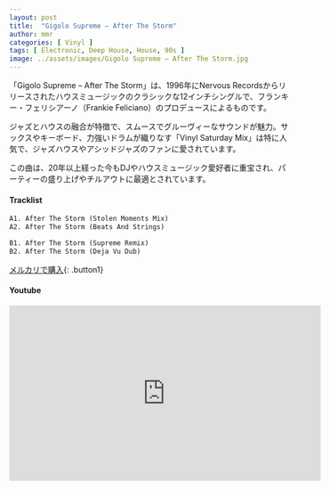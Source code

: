 ```yaml
---
layout: post
title:  "Gigolo Supreme – After The Storm"
author: mmr
categories: [ Vinyl ]
tags: [ Electronic, Deep House, House, 90s ]
image: ../assets/images/Gigolo Supreme – After The Storm.jpg
---
```


「Gigolo Supreme – After The Storm」は、1996年にNervous Recordsからリリースされたハウスミュージックのクラシックな12インチシングルで、フランキー・フェリシアーノ（Frankie Feliciano）のプロデュースによるものです。

ジャズとハウスの融合が特徴で、スムースでグルーヴィーなサウンドが魅力。サックスやキーボード、力強いドラムが織りなす「Vinyl Saturday Mix」は特に人気で、ジャズハウスやアシッドジャズのファンに愛されています。

この曲は、20年以上経った今もDJやハウスミュージック愛好者に重宝され、パーティーの盛り上げやチルアウトに最適とされています。

#### Tracklist
```md
A1. After The Storm (Stolen Moments Mix)
A2. After The Storm (Beats And Strings)

B1. After The Storm (Supreme Remix)
B2. After The Storm (Deja Vu Dub)
```

[メルカリで購入](https://jp.mercari.com/item/m86278075606?afid=6142608987){: .button1}

#### Youtube
<iframe width="560" height="315" src="https://www.youtube.com/embed/Y3jSuCl-RWo?si=nvOPCphhA460DnlT" title="YouTube video player" frameborder="0" allow="accelerometer; autoplay; clipboard-write; encrypted-media; gyroscope; picture-in-picture; web-share" referrerpolicy="strict-origin-when-cross-origin" allowfullscreen></iframe>